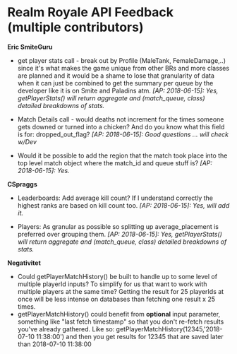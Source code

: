 
# Realm Royale API Feedback (multiple contributors)
**Eric SmiteGuru**

- get player stats call - break out by Profile (MaleTank, FemaleDamage,..) since it's what makes the game unique from other BRs and more classes are planned and it would be a shame to lose that granularity of data when it can just be combined to get the summary per queue by the developer like it is on Smite and Paladins atm. <i>[AP: 2018-06-15]: Yes, getPlayerStats() will return aggregate and (match_queue, class) detailed breakdowns of stats.</i>

- Match Details call - would deaths not increment for the times someone gets downed or turned into a chicken? And do you know what this field is for: dropped_out_flag?  <i>[AP: 2018-06-15]: Good questions ... will check w/Dev</i>

- Would it be possible to add the region that the match took place into the top level match object where the match_id and queue stuff is?  <i>[AP: 2018-06-15]:  Yes.</i>

**CSpraggs**

- Leaderboards:  Add average kill count? If I understand correctly the highest ranks are based on kill count too.  <i>[AP: 2018-06-15]: Yes, will add it.</i>

- Players: As granular as possible so splitting up average_placement is preferred over grouping them.  <i>[AP: 2018-06-15]: Yes, getPlayerStats() will return aggregate and (match_queue, class) detailed breakdowns of stats.</i>

**Negativitet**
- Could getPlayerMatchHistory() be built to handle up to some level of multiple playerId inputs? To simplify for us that want to work with multiple players at the same time? Getting the result for 25 playerIds at once will be less intense on databases than fetching one result x 25 times.
- getPlayerMatchHistory() could benefit from **optional** input parameter, something like "last fetch timestamp" so that you don't re-fetch results you've already gathered. Like so: getPlayerMatchHistory(12345,'2018-07-10 11:38:00') and then you get results for 12345 that are saved later than 2018-07-10 11:38:00
